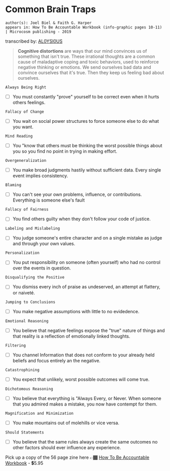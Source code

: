 # Common Brain Traps
````
author(s): Joel Biel & Faith G. Harper
appears in: How To Be Accountable Workbook (info-graphic pages 10-11) | Microcosm publishing - 2019
````
transcribed by: [AL0YSI0US](https://github.com/AL0YSI0US)


> **Cognitive distortions** are ways that our mind convinces us of something that isn't true. 
> These irrational thoughts are a common cause of maladaptive coping and toxic behaviors, used to reinforce negative thinking or emotions. 
> We send ourselves bad data and convince ourselves that it's true. Then they keep us feeling bad about ourselves.


`Always Being Right`
- [ ] You must constantly "prove" yourself to be correct even when it hurts others feelings.

`Fallacy of Change` 
- [ ]  You wait on social power structures to force someone else to do what you want.

`Mind Reading` 
- [ ] You "know that others must be thinking the worst possible things about you so you find no point in trying in making effort.

`Overgeneralization` 
- [ ] You make broad judgments hastily without sufficient data. Every single event implies consistency.

`Blaming` 
- [ ] You can't see your own problems, influence, or contributions. Everything is someone else's fault

`Fallacy of Fairness` 
- [ ] You find others guilty when they don't follow your code of justice.

`Labeling and Mislabeling` 
- [ ] You judge someone's entire character and on a single mistake as judge and through your own values.

`Personalization` 
- [ ] You put responsibility on someone (often yourself) who had no control over the events in question.

`Disqualifying the Positive` 
- [ ] You dismiss every inch of praise as undeserved, an attempt at flattery, or naiveté.

`Jumping to Conclusions` 
- [ ] You make negative assumptions with little to no evidedence.

`Emotional Reasoning` 
- [ ] You believe that negative feelings expose the "true" nature of things and that reality is a reflection of emotionally linked thoughts.

`Filtering` 
- [ ] You channel Information that does not conform to your already held beliefs and focus entirely an the negative.

`Catastrophining`
- [ ] You expect that unlikely, worst possible outcomes will come true.

`Dichotomous Reasoning` 
- [ ] You believe that everything is "Always Every, or Never. When someone that you admired makes a mistake, you now have contempt for them.

`Magnification and Minimization` 
- [ ] You make mountains out of molehills or vice versa.

`Should Statements` 
- [ ] You believe that the same rules always create the same outcomes no other factors should ever influence any experience.


Pick up a copy of the 56 page zine here 👉🏾 [How To Be Accountable Workbook](https://microcosmpublishing.com/catalog/zines/14443) - 💲5.95

  
